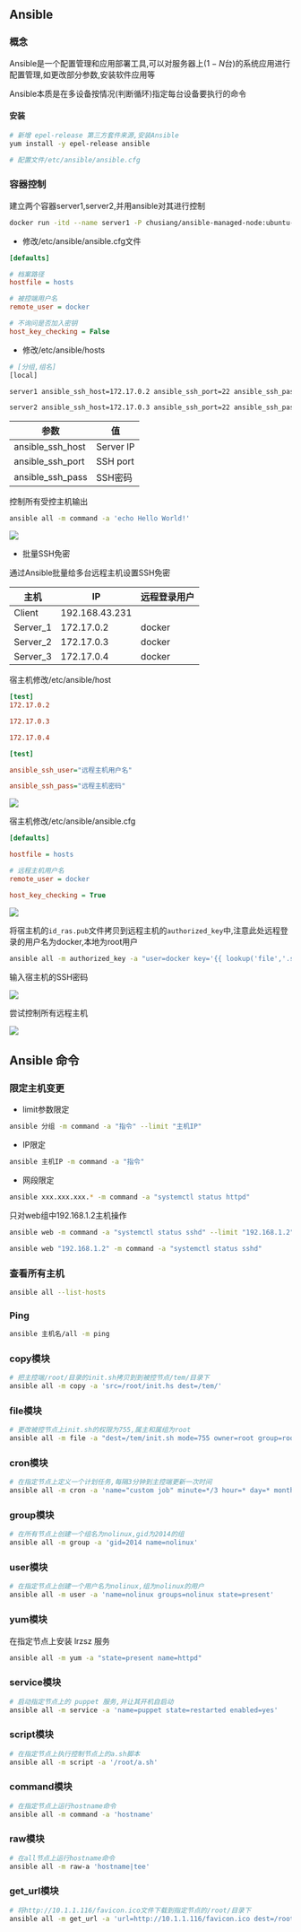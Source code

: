 <!--
 * @Description: 
 * @Version: 1.0
 * @Author: DaLao
 * @Email: dalao_li@163.com
 * @Date: 2021-03-08 09:36:50
 * @LastEditors: DaLao
 * @LastEditTime: 2022-07-01 22:33:17
-->


## Ansible



### 概念


Ansible是一个配置管理和应用部署工具,可以对服务器上($1-N$台)的系统应用进行配置管理,如更改部分参数,安装软件应用等

Ansible本质是在多设备按情况(判断循环)指定每台设备要执行的命令


#### 安装

```sh
# 新增 epel-release 第三方套件来源,安装Ansible
yum install -y epel-release ansible

# 配置文件/etc/ansible/ansible.cfg
```



### 容器控制


建立两个容器server1,server2,并用ansible对其进行控制

```sh
docker run -itd --name server1 -P chusiang/ansible-managed-node:ubuntu-14.04
```

- 修改/etc/ansible/ansible.cfg文件

```ini
[defaults]

# 档案路径
hostfile = hosts

# 被控端用户名
remote_user = docker

# 不询问是否加入密钥
host_key_checking = False
```


- 修改/etc/ansible/hosts

```sh
# [分组,组名]
[local]

server1 ansible_ssh_host=172.17.0.2 ansible_ssh_port=22 ansible_ssh_pass=docker

server2 ansible_ssh_host=172.17.0.3 ansible_ssh_port=22 ansible_ssh_pass=docker
```

| 参数             | 值        |
| ---------------- | --------- |
| ansible_ssh_host | Server IP |
| ansible_ssh_port | SSH port  |
| ansible_ssh_pass | SSH密码   |

控制所有受控主机输出

```sh
ansible all -m command -a 'echo Hello World!'
```

![](https://cdn.hurra.ltd/img/20210308100822.png)


- 批量SSH免密

通过Ansible批量给多台远程主机设置SSH免密

| 主机     | IP             | 远程登录用户 |
| -------- | -------------- | ------------ |
| Client   | 192.168.43.231 |              |
| Server_1 | 172.17.0.2     | docker       |
| Server_2 | 172.17.0.3     | docker       |
| Server_3 | 172.17.0.4     | docker       |


宿主机修改/etc/ansible/host

```ini
[test]
172.17.0.2

172.17.0.3

172.17.0.4

[test]

ansible_ssh_user="远程主机用户名"

ansible_ssh_pass="远程主机密码"
```

![](https://cdn.hurra.ltd/img/20210310120137.png)

宿主机修改/etc/ansible/ansible.cfg

```ini
[defaults]

hostfile = hosts

# 远程主机用户名
remote_user = docker

host_key_checking = True
```

![](https://cdn.hurra.ltd/img/20210310120159.png)

将宿主机的`id_ras.pub`文件拷贝到远程主机的`authorized_key`中,注意此处远程登录的用户名为docker,本地为root用户

```sh
ansible all -m authorized_key -a "user=docker key='{{ lookup('file','.ssh/id_ras.pub') }}'" -k
```

输入宿主机的SSH密码

![](https://cdn.hurra.ltd/img/20210310115926.png)

尝试控制所有远程主机

![](https://cdn.hurra.ltd/img/20210310100850.png)



## Ansible 命令



### 限定主机变更


- limit参数限定

```sh
ansible 分组 -m command -a "指令" --limit "主机IP"
```


- IP限定

```sh
ansible 主机IP -m command -a "指令"
```


- 网段限定

```sh
ansible xxx.xxx.xxx.* -m command -a "systemctl status httpd"
```

只对web组中192.168.1.2主机操作

```sh
ansible web -m command -a "systemctl status sshd" --limit "192.168.1.2"

ansible web "192.168.1.2" -m command -a "systemctl status sshd"
```


### 查看所有主机

```sh
ansible all --list-hosts
```


### Ping

```sh
ansible 主机名/all -m ping
```


### copy模块

```sh
# 把主控端/root/目录的init.sh拷贝到到被控节点/tem/目录下
ansible all -m copy -a 'src=/root/init.hs dest=/tem/'
```


### file模块

```sh
# 更改被控节点上init.sh的权限为755,属主和属组为root
ansible all -m file -a "dest=/tem/init.sh mode=755 owner=root group=root"
```


### cron模块

```sh
# 在指定节点上定义一个计划任务,每隔3分钟到主控端更新一次时间
ansible all -m cron -a 'name="custom job" minute=*/3 hour=* day=* month=* weekday=* job="/usr/sbin/ntpdate 172.16.254.139"'
```


### group模块

```sh
# 在所有节点上创建一个组名为nolinux,gid为2014的组
ansible all -m group -a 'gid=2014 name=nolinux'
```


### user模块

```sh
# 在指定节点上创建一个用户名为nolinux,组为nolinux的用户
ansible all -m user -a 'name=nolinux groups=nolinux state=present'
```


### yum模块

在指定节点上安装 lrzsz 服务

```sh
ansible all -m yum -a "state=present name=httpd"
```


### service模块

```sh
# 启动指定节点上的 puppet 服务,并让其开机自启动
ansible all -m service -a 'name=puppet state=restarted enabled=yes'
```


### script模块

```sh
# 在指定节点上执行控制节点上的a.sh脚本
ansible all -m script -a '/root/a.sh'
```


### command模块

```sh
# 在指定节点上运行hostname命令
ansible all -m command -a 'hostname'
```


### raw模块

```sh
# 在all节点上运行hostname命令
ansible all -m raw-a 'hostname|tee'
```


### get_url模块

```sh
# 将http://10.1.1.116/favicon.ico文件下载到指定节点的/root/目录下
ansible all -m get_url -a 'url=http://10.1.1.116/favicon.ico dest=/root/'
```